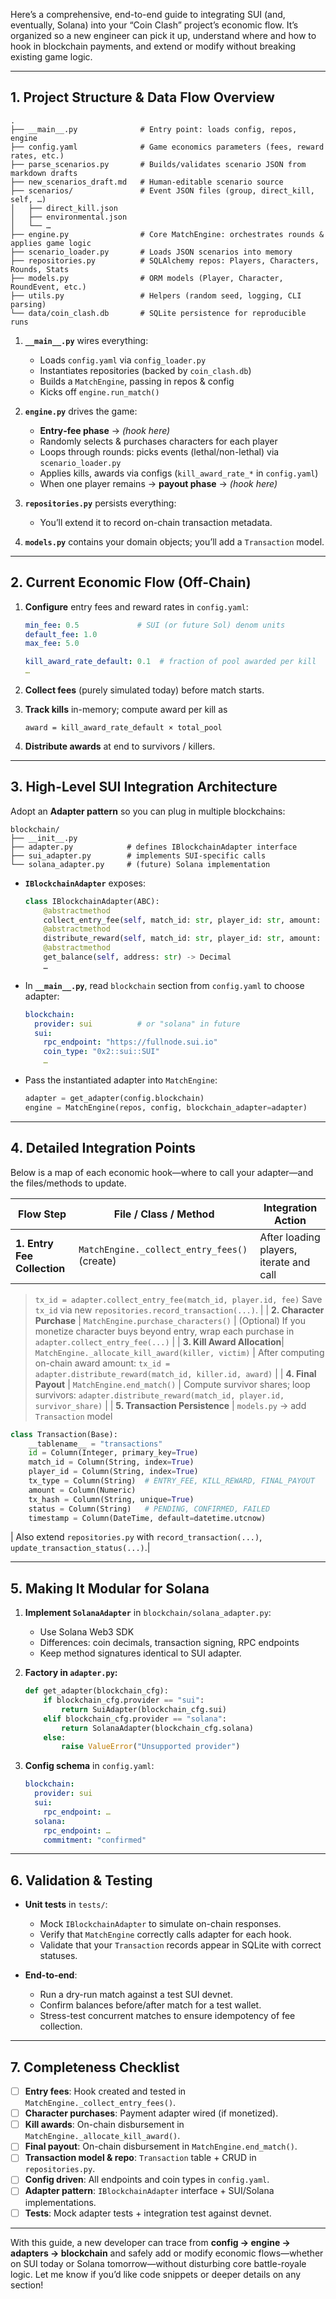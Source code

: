 Here’s a comprehensive, end-to-end guide to integrating SUI (and, eventually, Solana) into your “Coin Clash” project’s economic flow. It’s organized so a new engineer can pick it up, understand where and how to hook in blockchain payments, and extend or modify without breaking existing game logic.

---

## 1. Project Structure & Data Flow Overview

```
.
├── __main__.py              # Entry point: loads config, repos, engine
├── config.yaml              # Game economics parameters (fees, reward rates, etc.)
├── parse_scenarios.py       # Builds/validates scenario JSON from markdown drafts
├── new_scenarios_draft.md   # Human-editable scenario source
├── scenarios/               # Event JSON files (group, direct_kill, self, …)
│   ├── direct_kill.json
│   ├── environmental.json
│   └── …  
├── engine.py                # Core MatchEngine: orchestrates rounds & applies game logic
├── scenario_loader.py       # Loads JSON scenarios into memory
├── repositories.py          # SQLAlchemy repos: Players, Characters, Rounds, Stats
├── models.py                # ORM models (Player, Character, RoundEvent, etc.)
├── utils.py                 # Helpers (random seed, logging, CLI parsing)
└── data/coin_clash.db       # SQLite persistence for reproducible runs
```

1. **`__main__.py`** wires everything:

   * Loads `config.yaml` via `config_loader.py`
   * Instantiates repositories (backed by `coin_clash.db`)
   * Builds a `MatchEngine`, passing in repos & config
   * Kicks off `engine.run_match()`
2. **`engine.py`** drives the game:

   * **Entry‐fee phase** → *(hook here)*
   * Randomly selects & purchases characters for each player
   * Loops through rounds: picks events (lethal/non-lethal) via `scenario_loader.py`
   * Applies kills, awards via configs (`kill_award_rate_*` in `config.yaml`)
   * When one player remains → **payout phase** → *(hook here)*
3. **`repositories.py`** persists everything:

   * You’ll extend it to record on-chain transaction metadata.
4. **`models.py`** contains your domain objects; you’ll add a `Transaction` model.

---

## 2. Current Economic Flow (Off-Chain)

1. **Configure** entry fees and reward rates in `config.yaml`:

   ```yaml
   min_fee: 0.5             # SUI (or future Sol) denom units
   default_fee: 1.0
   max_fee: 5.0

   kill_award_rate_default: 0.1  # fraction of pool awarded per kill
   …
   ```
2. **Collect fees** (purely simulated today) before match starts.
3. **Track kills** in-memory; compute award per kill as

   ```
   award = kill_award_rate_default × total_pool
   ```
4. **Distribute awards** at end to survivors / killers.

---

## 3. High-Level SUI Integration Architecture

Adopt an **Adapter pattern** so you can plug in multiple blockchains:

```
blockchain/
├── __init__.py
├── adapter.py            # defines IBlockchainAdapter interface
├── sui_adapter.py        # implements SUI-specific calls
└── solana_adapter.py     # (future) Solana implementation
```

* **`IBlockchainAdapter`** exposes:

  ```python
  class IBlockchainAdapter(ABC):
      @abstractmethod
      collect_entry_fee(self, match_id: str, player_id: str, amount: Decimal) -> str
      @abstractmethod
      distribute_reward(self, match_id: str, player_id: str, amount: Decimal) -> str
      @abstractmethod
      get_balance(self, address: str) -> Decimal
      …
  ```
* In **`__main__.py`**, read `blockchain` section from `config.yaml` to choose adapter:

  ```yaml
  blockchain:
    provider: sui          # or "solana" in future
    sui:
      rpc_endpoint: "https://fullnode.sui.io"
      coin_type: "0x2::sui::SUI"
      …
  ```
* Pass the instantiated adapter into `MatchEngine`:

  ```python
  adapter = get_adapter(config.blockchain)
  engine = MatchEngine(repos, config, blockchain_adapter=adapter)
  ```

---

## 4. Detailed Integration Points

Below is a map of each economic hook—where to call your adapter—and the files/methods to update.

| Flow Step                   | File / Class / Method                        | Integration Action                      |
| --------------------------- | -------------------------------------------- | --------------------------------------- |
| **1. Entry Fee Collection** | `MatchEngine._collect_entry_fees()` (create) | After loading players, iterate and call |

> `tx_id = adapter.collect_entry_fee(match_id, player.id, fee)`
> Save `tx_id` via new `repositories.record_transaction(...)`. |
> \| **2. Character Purchase**   | `MatchEngine.purchase_characters()`           | (Optional) If you monetize character buys beyond entry, wrap each purchase in
> `adapter.collect_entry_fee(...)` |
> \| **3. Kill Award Allocation**| `MatchEngine._allocate_kill_award(killer, victim)` | After computing on-chain award amount:
> `tx_id = adapter.distribute_reward(match_id, killer.id, award)` |
> \| **4. Final Payout**         | `MatchEngine.end_match()`                     | Compute survivor shares; loop survivors:
> `adapter.distribute_reward(match_id, player.id, survivor_share)` |
> \| **5. Transaction Persistence** | `models.py` → add `Transaction` model

```python
class Transaction(Base):
    __tablename__ = "transactions"
    id = Column(Integer, primary_key=True)
    match_id = Column(String, index=True)
    player_id = Column(String, index=True)
    tx_type = Column(String)  # ENTRY_FEE, KILL_REWARD, FINAL_PAYOUT
    amount = Column(Numeric)
    tx_hash = Column(String, unique=True)
    status = Column(String)   # PENDING, CONFIRMED, FAILED
    timestamp = Column(DateTime, default=datetime.utcnow)
```

\| Also extend `repositories.py` with `record_transaction(...)`, `update_transaction_status(...)`.|

---

## 5. Making It Modular for Solana

1. **Implement `SolanaAdapter`** in `blockchain/solana_adapter.py`:

   * Use Solana Web3 SDK
   * Differences: coin decimals, transaction signing, RPC endpoints
   * Keep method signatures identical to SUI adapter.
2. **Factory in `adapter.py`:**

   ```python
   def get_adapter(blockchain_cfg):
       if blockchain_cfg.provider == "sui":
           return SuiAdapter(blockchain_cfg.sui)
       elif blockchain_cfg.provider == "solana":
           return SolanaAdapter(blockchain_cfg.solana)
       else:
           raise ValueError("Unsupported provider")
   ```
3. **Config schema** in `config.yaml`:

   ```yaml
   blockchain:
     provider: sui
     sui:
       rpc_endpoint: …
     solana:
       rpc_endpoint: …
       commitment: "confirmed"
   ```

---

## 6. Validation & Testing

* **Unit tests** in `tests/`:

  * Mock `IBlockchainAdapter` to simulate on-chain responses.
  * Verify that `MatchEngine` correctly calls adapter for each hook.
  * Validate that your `Transaction` records appear in SQLite with correct statuses.
* **End-to-end**:

  * Run a dry-run match against a test SUI devnet.
  * Confirm balances before/after match for a test wallet.
  * Stress-test concurrent matches to ensure idempotency of fee collection.

---

## 7. Completeness Checklist

* [ ] **Entry fees**: Hook created and tested in `MatchEngine._collect_entry_fees()`.
* [ ] **Character purchases**: Payment adapter wired (if monetized).
* [ ] **Kill awards**: On-chain disbursement in `MatchEngine._allocate_kill_award()`.
* [ ] **Final payout**: On-chain disbursement in `MatchEngine.end_match()`.
* [ ] **Transaction model & repo**: `Transaction` table + CRUD in `repositories.py`.
* [ ] **Config driven**: All endpoints and coin types in `config.yaml`.
* [ ] **Adapter pattern**: `IBlockchainAdapter` interface + SUI/Solana implementations.
* [ ] **Tests**: Mock adapter tests + integration test against devnet.

---

With this guide, a new developer can trace from **config → engine → adapters → blockchain** and safely add or modify economic flows—whether on SUI today or Solana tomorrow—without disturbing core battle-royale logic. Let me know if you’d like code snippets or deeper details on any section!
